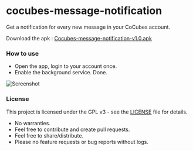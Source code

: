 # cocubes-message-notification

 Get a notification for every new message in your CoCubes account.

 Download the apk : [Cocubes-message-notification-v1.0.apk](https://github.com/balamurugan15/cocubes-message-notification/raw/master/app/Cocubes-message-notification-v1.0.apk)

### How to use
 * Open the app, login to your account once.
 * Enable the background service. Done.

 ![Screenshot](https://image.ibb.co/c1h9Pa/Screenshot_20170708_041602.jpg)
 

### License

This project is licensed under the GPL v3 - see the [LICENSE](LICENSE) file for details.




 * No warranties.
 * Feel free to contribute and create pull requests.
 * Feel free to share/distribute.
 * Please no feature requests or bug reports without logs.